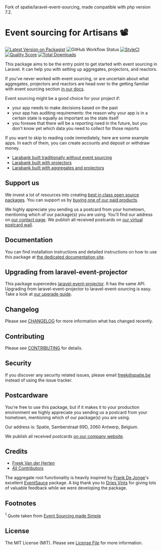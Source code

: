 Fork of spatie/laravel-event-sourcing, made compatible with php version 7.2.

# Event sourcing for Artisans 📽

[![Latest Version on Packagist](https://img.shields.io/packagist/v/spatie/laravel-event-sourcing.svg?style=flat-square)](https://packagist.org/packages/spatie/laravel-event-sourcing)
![GitHub Workflow Status](https://img.shields.io/github/workflow/status/spatie/laravel-event-sourcing/run-tests?label=tests)
[![StyleCI](https://github.styleci.io/repos/209727464/shield?branch=master)](https://github.styleci.io/repos/209727464)
[![Quality Score](https://img.shields.io/scrutinizer/g/spatie/laravel-event-sourcing.svg?style=flat-square)](https://scrutinizer-ci.com/g/spatie/laravel-event-sourcing)
[![Total Downloads](https://img.shields.io/packagist/dt/spatie/laravel-event-sourcing.svg?style=flat-square)](https://packagist.org/packages/spatie/laravel-event-sourcing)

This package aims to be the entry point to get started with event sourcing in Laravel. It can help you with setting up aggregates, projectors, and reactors. 

If you've never worked with event sourcing, or are uncertain about what aggregates, projectors and reactors are head over to the getting familiar with event sourcing section [in our docs](https://docs.spatie.be/laravel-event-sourcing/v1/getting-familiar-with-event-sourcing/introduction).

Event sourcing might be a good choice for your project if:

- your app needs to make decisions based on the past
- your app has auditing requirements: the reason why your app is in a certain state is equally as important as the state itself
- you foresee that there will be a reporting need in the future, but you don't know yet which data you need to collect for those reports

If you want to skip to reading code immediately, here are some example apps. In each of them, you can create accounts and deposit or withdraw money. 

- [Larabank built traditionally without event sourcing](https://github.com/spatie/larabank-traditional)
- [Larabank built with projectors](https://github.com/spatie/larabank-event-projector)
- [Larabank built with aggregates and projectors](https://github.com/spatie/larabank-event-projector-aggregates)

## Support us

We invest a lot of resources into creating [best in class open source packages](https://spatie.be/open-source). You can support us by [buying one of our paid products](https://spatie.be/open-source/support-us). 

We highly appreciate you sending us a postcard from your hometown, mentioning which of our package(s) you are using. You'll find our address on [our contact page](https://spatie.be/about-us). We publish all received postcards on [our virtual postcard wall](https://spatie.be/open-source/postcards).

## Documentation

You can find installation instructions and detailed instructions on how to use this package at [the dedicated documentation site](https://docs.spatie.be/laravel-event-sourcing/v1/introduction/).

## Upgrading from laravel-event-projector

This package supercedes [laravel-event-projector](https://github.com/spatie/laravel-event-projector). It has the same API. Upgrading from laravel-event-projector to laravel-event-sourcing is easy. Take a look at [our upgrade guide](UPGRADING.md).

## Changelog

Please see [CHANGELOG](CHANGELOG.md) for more information what has changed recently.

## Contributing

Please see [CONTRIBUTING](CONTRIBUTING.md) for details.

## Security

If you discover any security related issues, please email freek@spatie.be instead of using the issue tracker.

## Postcardware

You're free to use this package, but if it makes it to your production environment we highly appreciate you sending us a postcard from your hometown, mentioning which of our package(s) you are using.

Our address is: Spatie, Samberstraat 69D, 2060 Antwerp, Belgium.

We publish all received postcards [on our company website](https://spatie.be/en/opensource/postcards).

## Credits

- [Freek Van der Herten](https://github.com/freekmurze)
- [All Contributors](../../contributors)

The aggregate root functionality is heavily inspired by [Frank De Jonge](https://twitter.com/frankdejonge)'s excellent [EventSauce](https://eventsauce.io/) package. A big thank you to [Dries Vints](https://github.com/driesvints) for giving lots of valuable feedback while we were developing the package. 

## Footnotes

<a name="footnote1"><sup>1</sup></a> Quote taken from [Event Sourcing made Simple](https://kickstarter.engineering/event-sourcing-made-simple-4a2625113224)

## License

The MIT License (MIT). Please see [License File](LICENSE.md) for more information.
